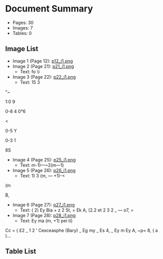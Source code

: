 # Document Summary

- Pages: 30
- Images: 7
- Tables: 0

## Image List

- Image 1 (Page 12): [p12_i1.png](pdf_images/p12_i1.png)
- Image 2 (Page 21): [p21_i1.png](pdf_images/p21_i1.png)
  - Text: fo \i
- Image 3 (Page 22): [p22_i1.png](pdf_images/p22_i1.png)
  - Text: 15 3

“~

1:0 9

0-8 4
0°6

<

0-5 Y

0-3 1

8S
- Image 4 (Page 25): [p25_i1.png](pdf_images/p25_i1.png)
  - Text: m-1)—~2(m—1)
- Image 5 (Page 26): [p26_i1.png](pdf_images/p26_i1.png)
  - Text: 1)
3 (m, —
+1)-<

(m

B,
- Image 6 (Page 27): [p27_i1.png](pdf_images/p27_i1.png)
  - Text: ( 2)
Ey Bia + z 2
St, = Ek A, (2.2 et 2
3
2
_ —
o7, =
- Image 7 (Page 28): [p28_i1.png](pdf_images/p28_i1.png)
  - Text: Ey ma (m, +1) pei ti)

Cc = ( £2 _ 1 2
’ Cexceasphe (Bary)
_ Eg my _ Es 4, _ Ey m Ey A,
~p= 8, ( a )...

## Table List

